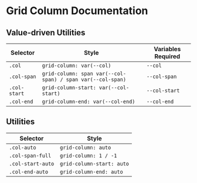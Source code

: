 # Grid Column Documentation

## Value-driven Utilities

| Selector     | Style                                                      | Variables Required |
| ------------ | ---------------------------------------------------------- | ------------------ |
| `.col`       | `grid-column: var(--col)`                                  | `--col`            |
| `.col-span`  | `grid-column: span var(--col-span) / span var(--col-span)` | `--col-span`       |
| `.col-start` | `grid-column-start: var(--col-start)`                      | `--col-start`      |
| `.col-end`   | `grid-column-end: var(--col-end)`                          | `--col-end`        |

## Utilities

| Selector          | Style                     |
| ----------------- | ------------------------- |
| `.col-auto`       | `grid-column: auto`       |
| `.col-span-full`  | `grid-column: 1 / -1`     |
| `.col-start-auto` | `grid-column-start: auto` |
| `.col-end-auto`   | `grid-column-end: auto`   |
